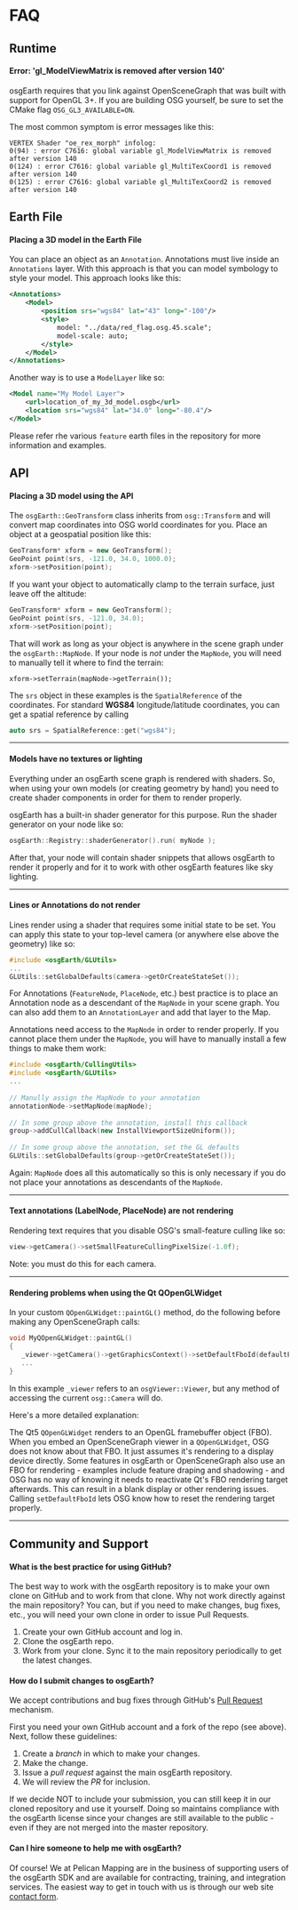 # FAQ

## Runtime

#### Error: 'gl_ModelViewMatrix is removed after version 140'

osgEarth requires that you link against OpenSceneGraph that was built with support for OpenGL 3+. If you are building OSG yourself, be sure to set the CMake flag `OSG_GL3_AVAILABLE=ON`.

The most common symptom is error messages like this:
```
VERTEX Shader "oe_rex_morph" infolog:
0(94) : error C7616: global variable gl_ModelViewMatrix is removed after version 140
0(124) : error C7616: global variable gl_MultiTexCoord1 is removed after version 140
0(125) : error C7616: global variable gl_MultiTexCoord2 is removed after version 140
```

## Earth File

#### Placing a 3D model in the Earth File

You can place an object as an `Annotation`. Annotations must live inside an `Annotations` layer. With this approach is that you can model symbology to style your model. This approach looks like this:
```xml
<Annotations>
    <Model>
        <position srs="wgs84" lat="43" long="-100"/>
        <style>
            model: "../data/red_flag.osg.45.scale";
            model-scale: auto;
        </style>
    </Model>
</Annotations>
```

Another way is to use a `ModelLayer` like so:
```xml
<Model name="My Model Layer">
    <url>location_of_my_3d_model.osgb</url>
    <location srs="wgs84" lat="34.0" long="-80.4"/>
</Model>
```

Please refer rhe various `feature` earth files in the repository for more information and examples.

## API

#### Placing a 3D model using the API

The `osgEarth::GeoTransform` class inherits from `osg::Transform` and will convert map coordinates into OSG world coordinates for you. Place an object at a geospatial position like this:
```c++
GeoTransform* xform = new GeoTransform();
GeoPoint point(srs, -121.0, 34.0, 1000.0);
xform->setPosition(point);
```

If you want your object to automatically clamp to the terrain surface, just leave off the altitude:
```c++
GeoTransform* xform = new GeoTransform();
GeoPoint point(srs, -121.0, 34.0);
xform->setPosition(point);
```

That will work as long as your object is anywhere in the scene graph under the `osgEarth::MapNode`. If your node is *not* under the `MapNode`, you will need to manually tell it where to find the terrain:
```
xform->setTerrain(mapNode->getTerrain());
```

The `srs` object in these examples is the `SpatialReference` of the coordinates. For standard **WGS84** longitude/latitude coordinates, you can get a spatial reference by calling
```c++
auto srs = SpatialReference::get("wgs84");
```

---
#### Models have no textures or lighting

Everything under an osgEarth scene graph is rendered with shaders. So, when using your own models (or creating geometry by hand) you need to create shader components in order for them to render properly.

osgEarth has a built-in shader generator for this purpose.
Run the shader generator on your node like so:

```C++
osgEarth::Registry::shaderGenerator().run( myNode );
```

After that, your node will contain shader snippets that allows osgEarth to render it properly and for it to work with other osgEarth features like sky lighting.


---
#### Lines or Annotations do not render

Lines render using a shader that requires some initial state to be set. You can apply this state to your top-level camera (or anywhere else above the geometry) like so:

```c++
#include <osgEarth/GLUtils>
...
GLUtils::setGlobalDefaults(camera->getOrCreateStateSet());
```

For Annotations (`FeatureNode`, `PlaceNode`, etc.) best practice is to place an Annotation node as a descendant of the `MapNode` in your scene graph. You can also add them to an ```AnnotationLayer``` and add that layer to the Map.

Annotations need access to the `MapNode` in order to render properly.
If you cannot place them under the `MapNode`, you will have to manually install a few things to make them work:

```c++
#include <osgEarth/CullingUtils>
#include <osgEarth/GLUtils>
...
 
// Manully assign the MapNode to your annotation
annotationNode->setMapNode(mapNode);
 
// In some group above the annotation, install this callback
group->addCullCallback(new InstallViewportSizeUniform());
 
// In some group above the annotation, set the GL defaults
GLUtils::setGlobalDefaults(group->getOrCreateStateSet());
```

Again: `MapNode` does all this automatically so this is only necessary if you do not place your annotations as descendants of the `MapNode`.


---
#### Text annotations (LabelNode, PlaceNode) are not rendering

Rendering text requires that you disable OSG's small-feature culling like so:

```C++
view->getCamera()->setSmallFeatureCullingPixelSize(-1.0f);
```
Note: you must do this for each camera.


---
#### Rendering problems when using the Qt QOpenGLWidget

In your custom `QOpenGLWidget::paintGL()` method, do the following before making any OpenSceneGraph calls:

```c++
void MyQOpenGLWidget::paintGL()
{
   _viewer->getCamera()->getGraphicsContext()->setDefaultFboId(defaultFramebufferObject());
   ...
}
```

In this example `_viewer` refers to an `osgViewer::Viewer`, but any method of accessing the current `osg::Camera` will do.

Here's a more detailed explanation: 

The Qt5 `QOpenGLWidget` renders to an OpenGL framebuffer object (FBO). When you embed an OpenSceneGraph viewer in a `QOpenGLWidget`, OSG does not know about that FBO. It just assumes it's rendering to a display device directly. Some features in osgEarth or OpenSceneGraph also use an FBO for rendering - examples include feature draping and shadowing - and OSG has no way of knowing it needs to reactivate Qt's FBO rendering target afterwards. This can result in a blank display or other rendering issues. Calling `setDefaultFboId` lets OSG know how to reset the rendering target properly.


---
## Community and Support

#### What is the best practice for using GitHub?

The best way to work with the osgEarth repository is to make your own clone on GitHub and to work from that clone. Why not work directly against the main repository? You can, but if you need to make changes, bug fixes, etc., you will need your own clone in order to issue Pull Requests.

1. Create your own GitHub account and log in.
2. Clone the osgEarth repo.
3. Work from your clone. Sync it to the main repository periodically to get the latest changes.

#### How do I submit changes to osgEarth?

We accept contributions and bug fixes through GitHub's [Pull Request](https://help.github.com/articles/using-pull-requests) mechanism.

First you need your own GitHub account and a fork of the repo (see above). Next, follow these guidelines:

1. Create a *branch* in which to make your changes.
2. Make the change.
3. Issue a *pull request* against the main osgEarth repository.
4. We will review the *PR* for inclusion.

If we decide NOT to include your submission, you can still keep it in our cloned repository and use it yourself. Doing so maintains compliance with the osgEarth license since your changes are still available to the public - even if they are not merged into the master repository.


#### Can I hire someone to help me with osgEarth?

Of course! We at Pelican Mapping are in the business of supporting users of the osgEarth SDK and are available for contracting, training, and integration services. The easiest way to get in touch with us is through our web site [contact form](http://pelicanmapping.com/?page_id=2).

